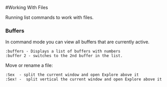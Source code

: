 #Working With Files

Running list commands to work with files.

### Buffers
In command mode you can view all buffers that are currently active.
```
:buffers - Displays a list of buffers with numbers 
:buffer 2 - switches to the 2nd buffer in the list. 
```


Move or rename a file:
```
:Sex  - split the current window and open Explore above it
:Sex! -  split vertical the current window and open Explore above it

```

